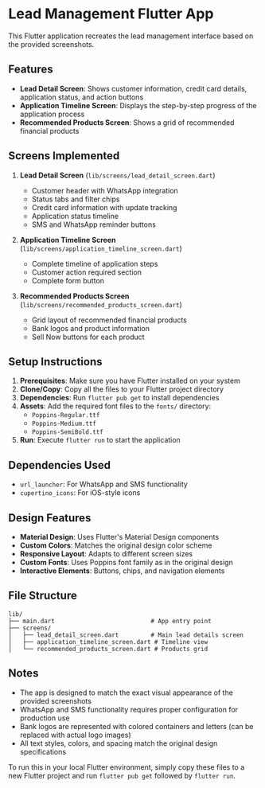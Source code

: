# Lead Management Flutter App

This Flutter application recreates the lead management interface based on the provided screenshots.

## Features

- **Lead Detail Screen**: Shows customer information, credit card details, application status, and action buttons
- **Application Timeline Screen**: Displays the step-by-step progress of the application process
- **Recommended Products Screen**: Shows a grid of recommended financial products

## Screens Implemented

1. **Lead Detail Screen** (`lib/screens/lead_detail_screen.dart`)
   - Customer header with WhatsApp integration
   - Status tabs and filter chips
   - Credit card information with update tracking
   - Application status timeline
   - SMS and WhatsApp reminder buttons

2. **Application Timeline Screen** (`lib/screens/application_timeline_screen.dart`)
   - Complete timeline of application steps
   - Customer action required section
   - Complete form button

3. **Recommended Products Screen** (`lib/screens/recommended_products_screen.dart`)
   - Grid layout of recommended financial products
   - Bank logos and product information
   - Sell Now buttons for each product

## Setup Instructions

1. **Prerequisites**: Make sure you have Flutter installed on your system
2. **Clone/Copy**: Copy all the files to your Flutter project directory
3. **Dependencies**: Run `flutter pub get` to install dependencies
4. **Assets**: Add the required font files to the `fonts/` directory:
   - `Poppins-Regular.ttf`
   - `Poppins-Medium.ttf`
   - `Poppins-SemiBold.ttf`
5. **Run**: Execute `flutter run` to start the application

## Dependencies Used

- `url_launcher`: For WhatsApp and SMS functionality
- `cupertino_icons`: For iOS-style icons

## Design Features

- **Material Design**: Uses Flutter's Material Design components
- **Custom Colors**: Matches the original design color scheme
- **Responsive Layout**: Adapts to different screen sizes
- **Custom Fonts**: Uses Poppins font family as in the original design
- **Interactive Elements**: Buttons, chips, and navigation elements

## File Structure

```
lib/
├── main.dart                           # App entry point
├── screens/
│   ├── lead_detail_screen.dart         # Main lead details screen
│   ├── application_timeline_screen.dart # Timeline view
│   └── recommended_products_screen.dart # Products grid
```

## Notes

- The app is designed to match the exact visual appearance of the provided screenshots
- WhatsApp and SMS functionality requires proper configuration for production use
- Bank logos are represented with colored containers and letters (can be replaced with actual logo images)
- All text styles, colors, and spacing match the original design specifications

To run this in your local Flutter environment, simply copy these files to a new Flutter project and run `flutter pub get` followed by `flutter run`.